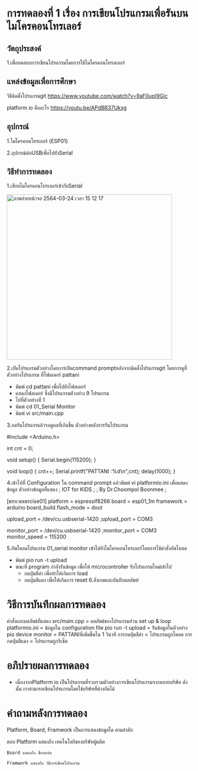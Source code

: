 # การทดลองที่ 1 เรื่อง การเขียนโปรแกรมเพื่อรันบนไมโครคอนโทรเลอร์
## วัตถุประสงค์
1.เพื่อทดสอบการเขียนโปรแกรมโดยการใช้ไมโครคอนโทรลเลอร์
## แหล่งข้อมูลเพื่อการศึกษา
วิธีติดตั้งโปรแกรมgit
https://www.youtube.com/watch?v=9aF0upI9Gic

platform io คืออะไร
https://youtu.be/APdBR37Ukxg
## อุปกรณ์

1.ไมโครคอนโทรเลอร์ (ESP01)

2.อุปกรณ์ต่อUSBเพื่อไปยังSerial
## วิธีทำการทดลอง
1.เสียบไมโครคอนโทรเลอร์เข้ากับSerial

<img width="447" alt="ภาพถ่ายหน้าจอ 2564-03-24 เวลา 15 12 17" src="https://user-images.githubusercontent.com/80880050/112276452-5818ff80-8cb3-11eb-8833-81fd1c26f0c2.png">

2.เปิดโปรแกรมตัวอย่างโดยการเปิดcommand promptหลังจากติดตั้งโปรแกรมgit 
โดยการดูที่ตัวอย่างโปรแกรม ที่โฟลเดอร์ pattani
  - พิมพ์ cd pattani เพื่อไปยังโฟลเดอร์
  - แสดงโฟลเดอร์ ซึ่งมีโปรแกรมตัวอย่าง 9 โปรแกรม
  - ไปที่ตัวอย่างที่ 1
  - พิมพ์ cd 01_Serial Monitor
  - พิมพ์ vi src/main.cpp

3.กดรันโปรแกรแล้วรอดูผลที่เกิดขึ้น ตัวอย่างหลังการรันโปรแกรม
 
 #include <Arduino.h>

int cnt = 0;

void setup()
{
	Serial.begin(115200);
}

void loop()
{
	cnt++;
	Serial.printf("PATTANI :%d\n",cnt);
	delay(1000);
}

4.เข้าไปที่ Configuration ใน command prompt แล้วพิมพ์ vi platformio.ini เพื่อแสดงข้อมูล
ตัวอย่างข้อมูลที่แสดง
; IOT for KIDS
;
; By Dr.Choompol Boonmee
; 

[env:exercise01]
platform = espressif8266
board = esp01_1m
framework = arduino
board_build.flash_mode = dout

upload_port = /dev/cu.usbserial-1420
;upload_port = COM3

monitor_port = /dev/cu.usbserial-1420
;monitor_port = COM3
monitor_speed = 115200

5.อัพโหลดโปรแกรม 01_serial monitor เข้าไปยังไมโครคอนโทรเลอร์โดยการใช้คำสั่งอัพโหลด

- พิมพ์ pio run -t upload
- ขณะที่ program กำลังรันข้อมูล เพื่อให้ microcontroller รับโปรแกรมใหม่เข้าไป
    - กดปุ่มสีดำ เพื่อทำให้เกิดการ load
    - กดปุ่มสีแดง เพื่อให้เกิดการ reset
 6.สังเกตและบันทึกผลลัพท์
 
 # วิธีการบันทึกผลการทดลอง
 
คำสั่งและผลลัพธ์ที่แสดง
src/main.cpp = ผลลัพธ์ของโปรแกรมส่วน set up & loop
platformio.ini = ข้อมูลใน configuration file
pio run -t upload = รันข้อมูลในตัวอย่าง
pio device monitor = PATTANIที่เพิ่มขึ้นใน 1 วินาที
การกดปุ่มสีดำ = โปรแกรมถูกโหลด
การกดปุ่มสีแดง = โปรแกรมถูกรีเซ็ต

# อภิปรายผลการทดลอง
- เนื่องจากPlatform io เป็นโปรแกรมที่รวบรวมตัวอย่างการเขียนโปรแกรมจากหลายบริษัท ดังนั้น เราสามารถเขียนโปรแกรมโดยใช้บริษัทที่ต่างกันได้

# คำถามหลังการทดลอง
Platform, Board, Framwork เป็นการแสดงข้อมูลใด ตามลำดับ

ตอบ 
    Platform แสดงถึง เทคโนโลยีของบริษัทผู้ผลิต
    
    Board แสดงถึง ชื่อบอร์ด
    
    Framwork แสดงถึง วิธีการเขียนโปรแกรม

 




